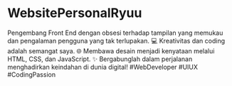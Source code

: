 # WebsitePersonalRyuu
Pengembang Front End dengan obsesi terhadap tampilan yang memukau dan pengalaman pengguna yang tak terlupakan. 💻 Kreativitas dan coding adalah semangat saya. 🌐 Membawa desain menjadi kenyataan melalui HTML, CSS, dan JavaScript. ✨ Bergabunglah dalam perjalanan menghadirkan keindahan di dunia digital! #WebDeveloper #UIUX #CodingPassion
